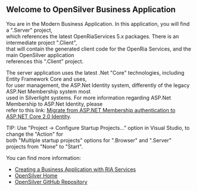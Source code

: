 ## Welcome to OpenSilver Business Application

You are in the Modern Business Application. In this application, you will find a ".Server" project,  
which references the latest OpenRiaServices 5.x packages. There is an intermediate project ".Client",  
that will contain the generated client code for the OpenRia Services, and the main OpenSilver application  
references this ".Client" project.

The server application uses the latest .Net "Core" technologies, including Entity Framework Core and uses,  
for user management, the ASP.Net Identity system, differently of the legacy ASP.Net Membership system most  
used in Silverlight systems. For more information regarding ASP.Net Membership to ASP.Net Identity, please  
refer to this link: [Migrate from ASP.NET Membership authentication to ASP.NET Core 2.0 Identity](https://learn.microsoft.com/en-us/aspnet/core/migration/proper-to-2x/membership-to-core-identity?view=aspnetcore-8.0).  

TIP: Use "Project -> Configure Startup Projects..." option in Visual Studio, to change the "Action" for  
both "Multiple startup projects" options for ".Browser" and ".Server" projects from "None" to "Start".

You can find more information:
- [Creating a Business Application with RIA Services](https://doc.opensilver.net/documentation/general/business-app.html)  
- [OpenSilver Home](https://opensilver.net/)  
- [OpenSilver GitHub Repository](https://github.com/OpenSilver/OpenSilver)  
